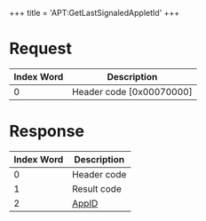 +++
title = 'APT:GetLastSignaledAppletId'
+++

# Request

| Index Word | Description                |
|------------|----------------------------|
| 0          | Header code \[0x00070000\] |

# Response

| Index Word | Description                                    |
|------------|------------------------------------------------|
| 0          | Header code                                    |
| 1          | Result code                                    |
| 2          | [AppID](NS_and_APT_Services#appids "wikilink") |
